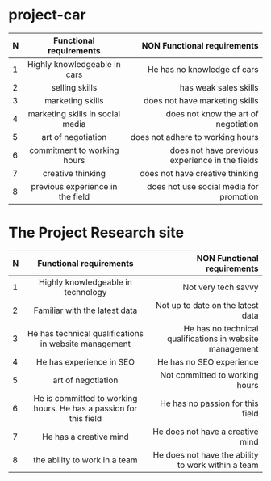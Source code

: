 # project-car
 N | Functional requirements| NON Functional requirements |
| :---         |     :---:      |          ---: |
| 1   | Highly knowledgeable in cars     | He has no knowledge of cars    |
| 2     | selling skills      | has weak sales skills      |
| 3   | marketing skills     | does not have marketing skills    |
| 4   | marketing skills in social media     | does not know the art of negotiation    |
| 5   |  art of negotiation     | does not adhere to working hours   |
| 6   | commitment to working hours     | does not have previous experience in the fields    |
| 7   |  creative thinking     |  does not have creative thinking    |
| 8   | previous experience in the field     | does not use social media for promotion    |

# The Project Research site
 N | Functional requirements| NON Functional requirements |
| :---         |     :---:      |          ---: |
| 1   | Highly knowledgeable in technology    | Not very tech savvy    |
| 2     | Familiar with the latest data      | Not up to date on the latest data      |
| 3   | He has technical qualifications in website management     | He has no technical qualifications in website management    |
| 4   | He has experience in SEO     |He has no SEO experience    |
| 5   |  art of negotiation     | Not committed to working hours   |
| 6   | He is committed to working hours. He has a passion for this field    |  He has no passion for this field    |
| 7   |  He has a creative mind     |  He does not have a creative mind    |
| 8   |  the ability to work in a team     |  He does not have the ability to work within a team    |























